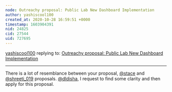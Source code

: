 ```yaml
---
node: Outreachy proposal: Public Lab New Dashboard Implementation
author: yashiscool100
created_at: 2020-10-28 16:59:51 +0000
timestamp: 1603904391
nid: 24825
cid: 27544
uid: 727695
---
```




[yashiscool100](../profile/yashiscool100) replying to: [Outreachy proposal: Public Lab New Dashboard Implementation](../notes/dldisha/10-27-2020/outreachy-proposal-public-lab-new-dashboard-implementation)

----
There is a lot of resemblance between your proposal, [@stace](/profile/stace) and [@shreeti_019](/profile/shreeti_019)  proposals. [@dldisha](/profile/dldisha), I request to find some clarity and then apply for this proposal.
